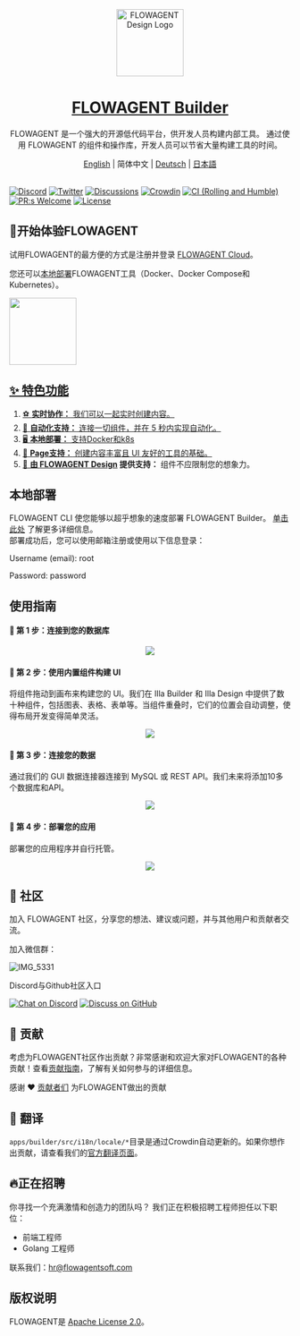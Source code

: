 
<div align="center">
  <a href="https://cloud.flowagent.khulnasoft.com?utm_source=github&utm_medium=readme&utm_campaign=github-readme">
    <img alt="FLOWAGENT Design Logo" width="120px" height="120px" src="https://github.com/khulnasoft-lab/.github/blob/main/assets/images/flowagent-logo.svg"/>
  </a>
</div>

<h1 align="center"><a href="https://cloud.flowagent.khulnasoft.com?utm_source=github&utm_medium=readme&utm_campaign=github-readme">FLOWAGENT Builder</a></h1>

<p align="center">FLOWAGENT 是一个强大的开源低代码平台，供开发人员构建内部工具。 通过使用 FLOWAGENT 的组件和操作库，开发人员可以节省大量构建工具的时间。 </p>

<div align="center">
<a href="https://github.com/khulnasoft-lab/flowagent/blob/main/README.md">English</a> | 简体中文 | <a href="https://github.com/khulnasoft-lab/flowagent/blob/main/README-DE.md">Deutsch</a> | <a href="https://github.com/khulnasoft-lab/flowagent/blob/main/README-JP.md">日本語</a>
</div>
<br>

[![Discord](https://img.shields.io/badge/chat-Discord-7289DA?logo=discord)](https://discord.gg/khulnasoft-lab)
[![Twitter](https://img.shields.io/badge/Twitter-1DA1F2?logo=x&logoColor=white)](https://twitter.com/khulnasoft-labHQ)
[![Discussions](https://img.shields.io/badge/discussions-GitHub-333333?logo=github)](https://github.com/orgs/khulnasoft-lab/discussions)
[![Crowdin](https://badges.crowdin.net/flowagent/localized.svg)](https://crowdin.com/project/flowagent)
[![CI (Rolling and Humble)](https://github.com/khulnasoft-lab/flowagent/actions/workflows/build-docker.yml/badge.svg?query=branch%3Amain)](https://github.com/khulnasoft-lab/flowagent/actions/workflows/build-docker.yml?query=branch%3Amain)
[![PR:s Welcome](https://img.shields.io/badge/PR:s-welcome-brightgreen.svg)](https://github.com/khulnasoft-lab/flowagent/pulls)
[![License](https://img.shields.io/badge/license-Apache%202-4EB1BA.svg?style=socialflat-square&)](https://www.apache.org/licenses/LICENSE-2.0.html)

## 🚀开始体验FLOWAGENT
试用FLOWAGENT的最方便的方式是注册并登录 [FLOWAGENT Cloud](https://cloud.flowagent.khulnasoft.com?utm_source=github&utm_medium=readme&utm_campaign=github-readme)。

您还可以[本地部署](https://github.com/khulnasoft-lab/flowagent/blob/main/README-CN.md#%E6%9C%AC%E5%9C%B0%E9%83%A8%E7%BD%B2)FLOWAGENT工具（Docker、Docker Compose和Kubernetes）。
<p>
  <a href="https://cloud.flowagent.khulnasoft.com?utm_source=github&utm_medium=readme&utm_campaign=github-readme"><img src="https://raw.githubusercontent.com/khulnasoft-lab/.github/main/assets/images/FLOWAGENT%20Cloud.png" height=120 />
</p>



## ✨ 特色功能

1. ⚽ **实时协作：** 我们可以一起实时创建内容。
2. 🤖 **自动化支持：** 连接一切组件，并在 5 秒内实现自动化。
3. 🖥 **本地部署：** 支持Docker和k8s
4. 📝 **Page支持：** 创建内容丰富且 UI 友好的工具的基础。
5. 🎨 **由 [FLOWAGENT Design](https://github.com/khulnasoft-lab/flowagent-design) 提供支持：** 组件不应限制您的想象力。

## 本地部署
    
FLOWAGENT CLI 使您能够以超乎想象的速度部署 FLOWAGENT Builder。 [单击此处](https://docs.flowagent.khulnasoft.com/self-hosted-deployment) 了解更多详细信息。
</br>部署成功后，您可以使用邮箱注册或使用以下信息登录：
<p align="left">Username (email): root</p>
<p align="left">Password: password</p>

    
    
## 使用指南

#### 🎯 第 1 步：连接到您的数据库
<p align="center">
  <a href="https://cloud.flowagent.khulnasoft.com?utm_source=github&utm_medium=readme&utm_campaign=github-readme">
    <img src="https://github.com/khulnasoft-lab/.github/blob/main/assets/images/sql.jpeg">
  </a>
</p>

#### 🎨 第 2 步：使用内置组件构建 UI
将组件拖动到画布来构建您的 UI。我们在 Illa Builder 和 Illa Design 中提供了数十种组件，包括图表、表格、表单等。当组件重叠时，它们的位置会自动调整，使得布局开发变得简单灵活。
<p align="center">
  <a href="https://cloud.flowagent.khulnasoft.com?utm_source=github&utm_medium=readme&utm_campaign=github-readme">
    <img src="https://github.com/khulnasoft-lab/.github/blob/main/assets/images/edit-ui-with-components.gif">
  </a>
</p>

#### 🔌 第 3 步：连接您的数据
通过我们的 GUI 数据连接器连接到 MySQL 或 REST API。我们未来将添加10多个数据库和API。
<p align="center">
  <a href="https://cloud.flowagent.khulnasoft.com?utm_source=github&utm_medium=readme&utm_campaign=github-readme">
    <img src="https://github.com/khulnasoft-lab/.github/blob/main/assets/images/connect-your-data.gif">
  </a>
</p>

#### 🚀 第 4 步：部署您的应用
部署您的应用程序并自行托管。
<p align="center">
  <a href="https://cloud.flowagent.khulnasoft.com?utm_source=github&utm_medium=readme&utm_campaign=github-readme">
    <img src="https://github.com/khulnasoft-lab/.github/blob/main/assets/images/deploy.gif">
  </a>
</p>


## 💬 社区

加入 FLOWAGENT 社区，分享您的想法、建议或问题，并与其他用户和贡献者交流。

加入微信群：  

![IMG_5331](https://github.com/khulnasoft-lab/flowagent/assets/112603073/bac15627-213b-46b2-a951-073084bf00d0)


Discord与Github社区入口

[![Chat on Discord](https://img.shields.io/badge/chat-Discord-7289DA?logo=discord)](https://discord.gg/khulnasoft-lab)   [![Discuss on GitHub](https://img.shields.io/badge/discussions-GitHub-333333?logo=github)](https://github.com/orgs/khulnasoft-lab/discussions)   

## 🌱 贡献

考虑为FLOWAGENT社区作出贡献？非常感谢和欢迎大家对FLOWAGENT的各种贡献！查看[贡献指南](./CONTRIBUTING.md)，了解有关如何参与的详细信息。
<p>感谢 ❤︎  <a href="https://github.com/khulnasoft-lab/flowagent/graphs/contributors">贡献者们</a> 为FLOWAGENT做出的贡献</p>

## 📢 翻译

`apps/builder/src/i18n/locale/*`目录是通过Crowdin自动更新的。如果你想作出贡献，请查看我们的[官方翻译页面](https://crowdin.com/project/flowagent)。

## 🔥正在招聘

你寻找一个充满激情和创造力的团队吗？ 我们正在积极招聘工程师担任以下职位：

- 前端工程师
- Golang 工程师

联系我们：hr@flowagentsoft.com
## 版权说明

FLOWAGENT是 [Apache License 2.0](./LICENSE)。
